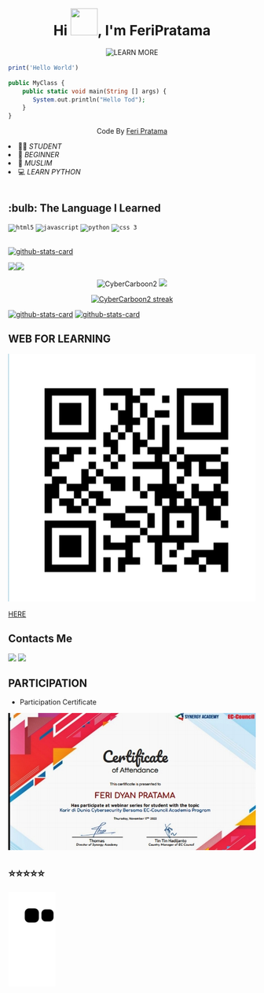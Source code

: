 <h1 align="center">Hi <img src="https://github.com/mitul3737/mitul3737/blob/main/Wave.gif" height="55px" width="55px">, I'm FeriPratama</h1>
<!-- Typing SVG by DenverCoder1 - https://github.com/DenverCoder1/readme-typing-svg -->
<p align="center">
<!--   <a href="https://github.com/DenverCoder1/readme-typing-svg"> -->
<img src ="https://camo.githubusercontent.com/c1dcb74cc1c1835b1d716f5051499a2814c683c806b15f04b0eba492863703e9/68747470733a2f2f63646e2e6472696262626c652e636f6d2f75736572732f3733303730332f73637265656e73686f74732f363538313234332f6176656e746f2e676966" "440" title="WEB" alt="LEARN MORE">

```ruby
print('Hello World')
```
```php
public MyClass {
    public static void main(String [] args) {
       System.out.println("Hello Tod");
    }
} 
```
<p align="center">
  Code By <a href="https://github.com/CyberCarboon2">Feri Pratama</a>
</p>
<li> 👨‍🎓 <i> STUDENT</i></li>
<li> 🔰 <i> BEGINNER</i></li>
<li> 🕌 <i> MUSLIM</i></li>
<li> 💻 <i> LEARN PYTHON</i></li><br>

<h2>:bulb: The Language I Learned</h2>
<code><img title="HTML 5" alt="html5" width="30px" src="https://cdn.jsdelivr.net/gh/devicons/devicon/icons/html5/html5-original.svg" /></code>
<code><img title="JavaScript" alt="javascript" width="30px" src="https://cdn.jsdelivr.net/gh/devicons/devicon/icons/javascript/javascript-original.svg" /></code>
<code><img title="Python" alt="python" width="35px" src="https://cdn.jsdelivr.net/gh/devicons/devicon/icons/python/python-original.svg" /></code>
<code><img title="CSS 3" alt="css 3" width="30px" src="https://cdn.jsdelivr.net/gh/devicons/devicon/icons/css3/css3-original.svg" /></code>
</br></br>

[![github-stats-card](https://kasroudra-stats-card.onrender.com/user?user=CyberCarboon2&layout=compact&theme=buefy)](https://github.com/CyberCarboon2/CyberCarboon2)

<img src = "https://github-readme-stats.vercel.app/api?username=CyberCarboon2&show_icons=true&theme=bear](https://github-readme-stats.vercel.app/api?username=CyberCarboon2&show_icons=true&count_private=true&title_color=f7d745&text_color=b2d76c&icon_color=6562af&bg_color=00000000&hide=bg-color&hide_border=true" width = 400><img src = "https://github-readme-stats.vercel.app/api/top-langs/?username=CyberCarboon2&layout=compact&count_private=true&title_color=f7d745&text_color=b2d76c&icon_color=6562af&bg_color=00000000&hide=bg-color&hide_border=true" width = 400>
<br><p align='center'><img src="https://komarev.com/ghpvc/?username=CyberCarboon2&label=Total%20Profile%20Visitor&color=071A2C&style=for-the-badge" alt="CyberCarboon2" />
<a href="https://api.daily.dev/get?r=CyberCarboon2"><img src="https://opencollective.com/vuejs/contributors.svg?width=900" /></a>
<p align='center'><a href="https://api.daily.dev/get?r=CyberCarboon">
<p align="center">
    <a href="https://github.com/CyberCarboon/github-readme-streak-stats">
        <img title="🔥 Get streak stats for your profile at git.io/streak-stats" alt="CyberCarboon2 streak" src="https://github-readme-streak-stats.herokuapp.com/?user=CyberCarboon2&theme=black-ice&hide_border=true&stroke=0000&background=060A0CD0"/>
    </a>
</p>

[![github-stats-card](https://kasroudra-stats-card.onrender.com/repo?user=CyberCarboon2&repo=crackFB&layout=compact&theme=ligth)](https://github.com/CyberCarboon2/crackFB)
[![github-stats-card](https://kasroudra-stats-card.onrender.com/repo?user=CyberCarboon2&repo=botFB&layout=compact&theme=ligth)](https://github.com/CyberCarboon2/botFB)
## WEB FOR LEARNING
<img src="https://github.com/CyberCarboon/CyberCarboon/blob/main/website.jpg">

[HERE](https://s.id/feristyle)

## Contacts Me
[![](https://img.shields.io/badge/Github-black?logo=Github&logoColor=black&labelColor=white)](https://www.github.com/CyberCarboon2)
[![](https://img.shields.io/badge/Facebook-blue?logo=Facebook&logoColor=blue&labelColor=white)](https://www.facebook.com/smart.danie.3)

## PARTICIPATION
<ul>
<li>
Participation Certificate
</li>
</ul>
<img src="https://github.com/CyberCarboon2/FileServer/blob/main/sfd.jpg"/>

## ⭐⭐⭐⭐⭐
<img src="https://raw.githubusercontent.com/Carol42/Carol42/output/github-contribution-grid-snake.svg"/>
